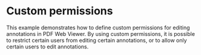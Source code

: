 # Custom permissions

This example demonstrates how to define custom permissions for editing annotations in PDF Web Viewer. By using custom permissions, it is possible to restrict certain users from editing certain annotations, or to allow only certain users to edit annotations.
